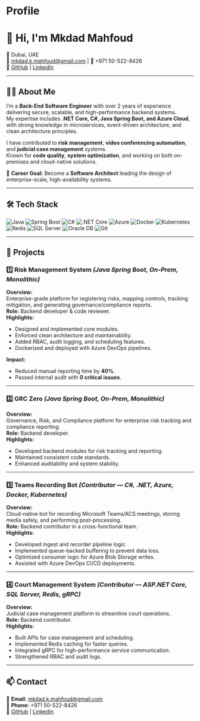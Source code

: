 # Profile


# 👋 Hi, I'm Mkdad Mahfoud

📍 Dubai, UAE  
📧 mkdad.k.mahfoud@gmail.com | 📱 +971 50-522-8426  
🔗 [GitHub](https://github.com/mekdad-dot) | [LinkedIn](https://www.linkedin.com/in/mkdad-mahfoud-1046a71b9/)

---

## 🧑‍💻 About Me
I’m a **Back-End Software Engineer** with over 2 years of experience delivering secure, scalable, and high-performance backend systems.  
My expertise includes **.NET Core, C#, Java Spring Boot, and Azure Cloud**, with strong knowledge in microservices, event-driven architecture, and clean architecture principles.

I have contributed to **risk management**, **video conferencing automation**, and **judicial case management** systems.  
Known for **code quality**, **system optimization**, and working on both on-premises and cloud-native solutions.

🎯 **Career Goal:** Become a **Software Architect** leading the design of enterprise-scale, high-availability systems.

---

## 🛠️ Tech Stack
![Java](https://img.shields.io/badge/Java-ED8B00?logo=java&logoColor=white)
![Spring Boot](https://img.shields.io/badge/Spring%20Boot-6DB33F?logo=springboot&logoColor=white)
![C#](https://img.shields.io/badge/C%23-239120?logo=c-sharp&logoColor=white)
![.NET Core](https://img.shields.io/badge/.NET%20Core-512BD4?logo=dotnet&logoColor=white)
![Azure](https://img.shields.io/badge/Azure-0078D4?logo=microsoft-azure&logoColor=white)
![Docker](https://img.shields.io/badge/Docker-2496ED?logo=docker&logoColor=white)
![Kubernetes](https://img.shields.io/badge/Kubernetes-326CE5?logo=kubernetes&logoColor=white)
![Redis](https://img.shields.io/badge/Redis-DC382D?logo=redis&logoColor=white)
![SQL Server](https://img.shields.io/badge/SQL%20Server-CC2927?logo=microsoft-sql-server&logoColor=white)
![Oracle DB](https://img.shields.io/badge/Oracle-F80000?logo=oracle&logoColor=white)
![Git](https://img.shields.io/badge/Git-F05032?logo=git&logoColor=white)

---

## 📂 Projects

### 1️⃣ Risk Management System *(Java Spring Boot, On-Prem, Monolithic)*
**Overview:**  
Enterprise-grade platform for registering risks, mapping controls, tracking mitigation, and generating governance/compliance reports.  
**Role:** Backend developer & code reviewer.  
**Highlights:**
- Designed and implemented core modules.
- Enforced clean architecture and maintainability.
- Added RBAC, audit logging, and scheduling features.
- Dockerized and deployed with Azure DevOps pipelines.

**Impact:**  
- Reduced manual reporting time by **40%**.  
- Passed internal audit with **0 critical issues**.

---

### 2️⃣ GRC Zero *(Java Spring Boot, On-Prem, Monolithic)*
**Overview:**  
Governance, Risk, and Compliance platform for enterprise risk tracking and compliance reporting.  
**Role:** Backend developer.  
**Highlights:**
- Developed backend modules for risk tracking and reporting.
- Maintained consistent code standards.
- Enhanced auditability and system stability.

---

### 3️⃣ Teams Recording Bot *(Contributor — C#, .NET, Azure, Docker, Kubernetes)*
**Overview:**  
Cloud-native bot for recording Microsoft Teams/ACS meetings, storing media safely, and performing post-processing.  
**Role:** Backend contributor in a cross-functional team.  
**Highlights:**
- Developed ingest and recorder pipeline logic.
- Implemented queue-backed buffering to prevent data loss.
- Optimized consumer logic for Azure Blob Storage writes.
- Assisted with Azure DevOps CI/CD deployments.

---

### 4️⃣ Court Management System *(Contributor — ASP.NET Core, SQL Server, Redis, gRPC)*
**Overview:**  
Judicial case management platform to streamline court operations.  
**Role:** Backend contributor.  
**Highlights:**
- Built APIs for case management and scheduling.
- Implemented Redis caching for faster queries.
- Integrated gRPC for high-performance service communication.
- Strengthened RBAC and audit logs.

---

## 📫 Contact
📧 **Email:** mkdad.k.mahfoud@gmail.com  
📱 **Phone:** +971 50-522-8426  
🔗 [GitHub](https://github.com/mekdad-dot) | [LinkedIn](https://www.linkedin.com/in/mkdad-mahfoud-1046a71b9/)
